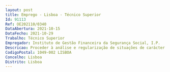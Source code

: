 ```yaml
--- 
layout: post
title: Emprego - Lisboa - Técnico Superior
Id: 91113
Ref: OE202110/0340
DataAbertura: 2021-10-15
DataFecho: 2021-10-29
Trabalho: Técnico Superior
Empregador: Instituto de Gestão Financeira da Segurança Social, I.P.
Descricao: Proceder à análise e regularização de situações de carácter complexo nos processos do FGADM. Preparar o pagamento mensal das prestações de alimentos, de acordo com datas pré estabelecidas no início de cada ano.Elaborar resposta às questões solicitadas pelos interessados.Assegurar o pagamento mensal  trimestral aos beneficiários dos Programas ASIC  CP ASEC CP Portaria 321 2000, e ASECE.Assegurar o processo de pagamento dos Fundos que se encontrem sob gestão da Direção Gestão de Fundos (DGF).Assegurar a contabilização de toda a receita de despesa dos Fundos que se encontrem sob gestão da Direção gestão de Fundos.Assegurar a execução orçamental dos diversos Fundos e Programas, que se encontrem sob gestão da Direção Gestão de Fundos (DGF).Proceder à regularização de valores cobrados nas tesourarias, de acordo com procedimentos SIF.Proceder à reconciliação bancária, em SIF das diversas contas afetas aos diversos Fundos e Programas, que se encontrem sob gestão da Direção Gestão de Fundos (DGF).Conferir o balancete de fim de conta. Analisar os lançamentos dos documentos movimentos antes do fecho. Encerrar os módulos em SIF e verificar os mapas e balancetes de encerramento. Elaborar dossier de Prestação de Contas à Direção de Orçamento e Conta e Tribunal de Contas. Elaborar documentos para o fecho do IGFSS, IP.Elaborar os relatórios de apoio à gestão e preencher os diversos mapas.Garantir a resposta as solicitações de caráter extraordinário.
CodigoPostal: 1049-002 LISBOA
Concelho: Lisboa
Distrito: Lisboa
--- 
```

